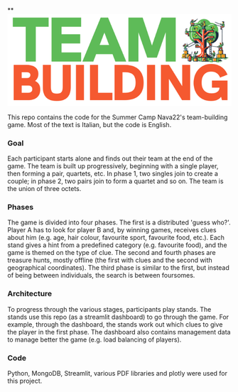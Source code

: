**![Team building](media/logo.png)

This repo contains the code for the Summer Camp Nava22's team-building game. Most of the text is Italian, but the code is English.

### Goal
Each participant starts alone and finds out their team at the end of the game. The team is built up progressively, beginning with a single player, then forming a pair, quartets, etc. In phase 1, two singles join to create a couple; in phase 2, two pairs join to form a quartet and so on. The team is the union of three octets.

### Phases
The game is divided into four phases. The first is a distributed 'guess who?'. Player A has to look for player B and, by winning games, receives clues about him (e.g. age, hair colour, favourite sport, favourite food, etc.). Each stand gives a hint from a predefined category (e.g. favourite food), and the game is themed on the type of clue.
The second and fourth phases are treasure hunts, mostly offline (the first with clues and the second with geographical coordinates). The third phase is similar to the first, but instead of being between individuals, the search is between foursomes.

### Architecture
To progress through the various stages, participants play stands. The stands use this repo (as a streamlit dashboard) to go through the game. For example, through the dashboard, the stands work out which clues to give the player in the first phase. The dashboard also contains management data to manage better the game (e.g. load balancing of players).

### Code
Python, MongoDB, Streamlit, various PDF libraries and plotly were used for this project.